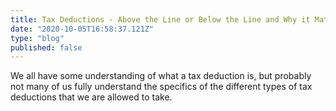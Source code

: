 ```yaml
---
title: Tax Deductions - Above the Line or Below the Line and Why it Matters
date: "2020-10-05T16:58:37.121Z"
type: "blog"
published: false
---
```


We all have some understanding of what a tax deduction is, but probably not many of us fully understand the specifics of the different types of tax deductions that we are allowed to take.
